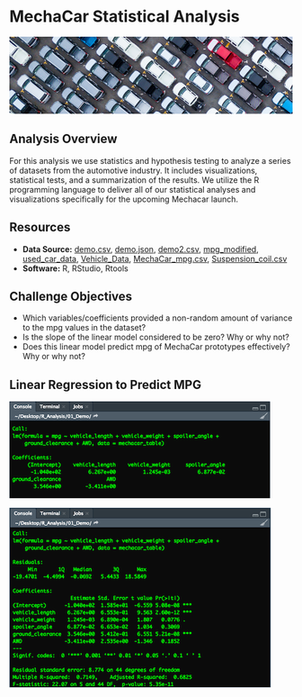 # MechaCar Statistical Analysis

![R_Analysis](Resources/banner.png)

## Analysis Overview
For this analysis we use statistics and hypothesis testing to analyze a series of datasets from the automotive industry. It includes visualizations, statistical tests, and a summarization of the results. We utilize the R programming language to deliver all of our statistical analyses and visualizations specifically for the upcoming Mechacar launch.

## Resources  
- **Data Source:** [demo.csv](), [demo.json](), [demo2.csv](), [mpg_modified](), [used_car_data](), [Vehicle_Data](), [MechaCar_mpg.csv](), [Suspension_coil.csv]() 
- **Software:** R, RStudio, Rtools

## Challenge Objectives

- Which variables/coefficients provided a non-random amount of variance to the mpg values in the dataset?
- Is the slope of the linear model considered to be zero? Why or why not?
- Does this linear model predict mpg of MechaCar prototypes effectively? Why or why not?


## Linear Regression to Predict MPG



![Linear_Regression_Output_1](Resources/Linear_Regression_1.png)

![Linear_Regression_Output_2](Resources/Linear_Regression_2.png)

